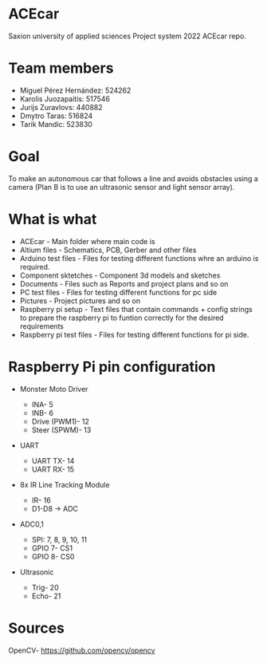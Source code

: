 # ACEcar
Saxion university of applied sciences Project system 2022 ACEcar repo. 

# Team members
- Miguel Pérez Hernández: 524262
- Karolis Juozapaitis: 517546
- Jurijs Zuravlovs: 440882
- Dmytro Taras: 516824
- Tarik Mandic: 523830

# Goal
To make an autonomous car that follows a line and avoids obstacles using a camera (Plan B is to use an ultrasonic sensor and light sensor array).

# What is what
- ACEcar - Main folder where main code is
- Altium files - Schematics, PCB, Gerber and other files
- Arduino test files - Files for testing different functions whre an arduino is required.
- Component sktetches - Component 3d models and sketches
- Documents - Files such as Reports and project plans and so on
- PC test files - Files for testing different functions for pc side
- Pictures - Project pictures and so on
- Raspberry pi setup - Text files that contain commands + config strings to prepare  the raspberry pi to funtion correctly for the desired requirements
- Raspberry pi test files - Files for testing different functions for pi side.

# Raspberry Pi pin configuration
- Monster Moto Driver
  - INA- 5
  - INB- 6
  - Drive (PWM1)- 12
  - Steer (SPWM)- 13

- UART
  - UART TX- 14
  - UART RX- 15

- 8x IR Line Tracking Module
  - IR- 16
  - D1-D8 -> ADC

- ADC0,1
   - SPI: 7, 8, 9, 10, 11
   - GPIO 7- CS1
   - GPIO 8- CS0

- Ultrasonic
  - Trig- 20
  - Echo- 21

# Sources
  OpenCV- https://github.com/opencv/opencv
  
  
